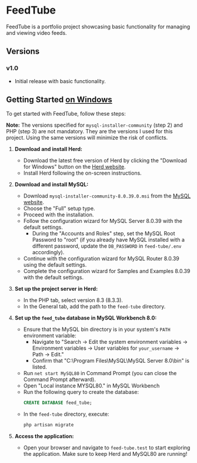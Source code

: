 # FeedTube

FeedTube is a portfolio project showcasing basic functionality for managing and viewing video feeds.

## Versions

### v1.0
- Initial release with basic functionality.

## Getting Started <u>on Windows</u>

To get started with FeedTube, follow these steps:


**Note:** The versions specified for `mysql-installer-community` (step 2) and PHP (step 3) are not mandatory. They are the versions I used for this project. Using the same versions will minimize the risk of conflicts.

1. **Download and install Herd:**
    - Download the latest free version of Herd by clicking the "Download for Windows" button on the [Herd website](https://herd.laravel.com/windows).
    - Install Herd following the on-screen instructions.

2. **Download and install MySQL:**
    - Download `mysql-installer-community-8.0.39.0.msi` from the [MySQL website](https://dev.mysql.com/downloads/installer/).
    - Choose the "Full" setup type.
    - Proceed with the installation.
    - Follow the configuration wizard for MySQL Server 8.0.39 with the default settings.
        - During the "Accounts and Roles" step, set the MySQL Root Password to "root" (if you already have MySQL installed with a different password, update the `DB_PASSWORD` in `feed-tube/.env` accordingly).
    - Continue with the configuration wizard for MySQL Router 8.0.39 using the default settings.
    - Complete the configuration wizard for Samples and Examples 8.0.39 with the default settings.

3. **Set up the project server in Herd:**
    - In the PHP tab, select version 8.3 (8.3.3).
    - In the General tab, add the path to the `feed-tube` directory.

4. **Set up the `feed_tube` database in MySQL Workbench 8.0:**
    - Ensure that the MySQL bin directory is in your system's `PATH` environment variable:
        - Navigate to "Search -> Edit the system environment variables -> Environment variables -> User variables for `your_username` -> Path -> Edit."
        - Confirm that "C:\Program Files\MySQL\MySQL Server 8.0\bin" is listed.
    - Run `net start MySQL80` in Command Prompt (you can close the Command Prompt afterward).
    - Open "Local instance MYSQL80." in MySQL Workbench
    - Run the following query to create the database:
      ```sql
      CREATE DATABASE feed_tube;
      ```
    - In the `feed-tube` directory, execute:
      ```bash
      php artisan migrate
      ```

5. **Access the application:**
    - Open your browser and navigate to `feed-tube.test` to start exploring the application. Make sure to keep Herd and MySQL80 are running!
